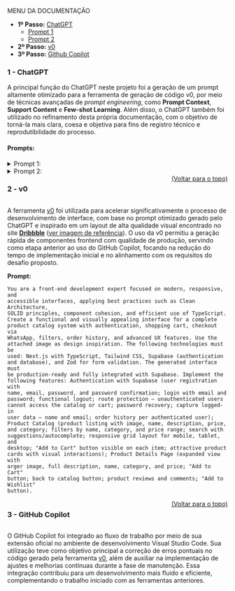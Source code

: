 <p>MENU DA DOCUMENTAÇÃO</p>
<ul id="menu">
    <li>
    <b>1º Passo:</b> 
        <a href="#chatgpt">ChatGPT</a>
        <ul>
            <li>
                <a href="#prompt-1">Prompt 1</a>
            </li>
            <li>
                <a href="#prompt-2">Prompt 2</a>
            </li>
        </ul>
    </li>
    <li>
    <b>2º Passo:</b> 
        <a href="#v0">v0</a>
    </li>
    <li>
    <b>3º Passo:</b> 
        <a href="#copilot">Github Copilot</a>
    </li>
</ul>

<div id="chatgpt">

### 1 - ChatGPT

A principal função do ChatGPT neste projeto foi a geração de um prompt altamente otimizado para a ferramenta de geração de código v0, por meio de técnicas avançadas de _prompt engineering_, como **Prompt Context**, **Support Content** e **Few-shot Learning**. Além disso, o ChatGPT também foi utilizado no refinamento desta própria documentação, com o objetivo de torná-la mais clara, coesa e objetiva para fins de registro técnico e reprodutibilidade do processo.

#### **Prompts:**

<details>

<summary id="prompt-1"> Prompt 1:</summary>

```
You are a senior software development specialist, applying best
programming practices such as Clean Architecture, SOLID principles,
TDD, and well-structured, scalable code. Your task is to generate
a complete and functional user interface, based on the following
technical challenge description for the FullStack Developer position
- TypeScript and IACODE focus.
The project must implement all core and bonus features.
Use the provided visual reference as UI inspiration.
Prioritize high-quality code, well-defined UI components, and seamless UX.
Everything described must be treated as required in the final implementation.

PROJECT SPECIFICATIONS

DEADLINE: 7 days from the date the challenge is received
PROJECT NAME: stg-catalog-challenge
OBJECTIVE: Build a fully functional product catalog system with authentication,
using AI to accelerate low-code development, and integrate with WhatsApp for
order finalization.

CORE FUNCTIONALITIES
Authentication (Supabase)
    Login and registration screens
    Authentication via email/password
    Functional logout
    Route protection: non-authenticated users cannot access the catalog or cart
    Password recovery

Product Catalog
    Product list with image, name, price, and description
    Search/filter by product name
    Detailed product view (modal or separate page)
    Add to cart
    View cart with selected items
    Responsive interface (desktop and mobile)

WhatsApp Checkout Integration
    "Place Order" button in cart
    Generate formatted message with product data
    Redirect to wa.me with full order summary
    Clear cart after sending the order

TECHNICAL REQUIREMENTS
Mandatory Tech Stack:
    TypeScript (strictly typed)
    React or Next.js
    Supabase (authentication and database)
    Tailwind CSS for styling
    GitHub with a public repository

AI Usage:
    Use AI tools to accelerate development (ChatGPT, Cursor, v0.dev, Claude, etc.)
    Document in the README which AI tools were used and how
    Code must be clean, maintainable, and well-structured regardless of AI use

WhatsApp Integration:
    Use WhatsApp Business API or direct wa.me link
    Format the order message clearly and professionally
    Include customer data and list of selected products

SUPABASE DATABASE STRUCTURE
Tables:
    products: id, name, description, price, image_url, category, created_at
    cart_items: id, user_id, product_id, quantity, created_at
    users: managed automatically by Supabase Auth

Seed the database with at least 12 products across various categories:
    Electronics, clothing, home, sports
    Use realistic product prices (in BRL - R$)
    Use high-quality product images (Unsplash or Pexels)
    Write appealing descriptions

REQUIRED SCREENS
Screen 1: Login / Registration
    Login form (email and password)
    Registration form (full name, email, password, confirm password)
    Form validation
    Error/success feedback
    Auto-redirect after login

Screen 2: Main Catalog
    Responsive grid layout with at least 12 products
    Each product displays: image, name, price
    "Add to Cart" button on each product
    Navigation to the cart

Screen 3: Product Details
    Modal or page with expanded product info
    Larger image, full description, name, price
    "Add to Cart" button
    Back to catalog button

Screen 4: Shopping Cart
    List of selected products
    Editable quantity
    Remove item button
    "Checkout via WhatsApp" button
    "Continue Shopping" button

Screen 5: Order Confirmation
    Final order summary
    Customer information
    List of products and total price
    Confirmation button that redirects to WhatsApp with the order

WHATSAPP ORDER FORMAT
The message sent via WhatsApp must follow this structure:

*NOVO PEDIDO - STG CATALOG*
Cliente:* [User Name]
Email:* [User Email]
PRODUTOS:
- [Product Name] - Qtd: [X] - R$ [price]
- ...
TOTAL: R$ [total]
---
Pedido realizado via STG Catalog

Implementation:
    Retrieve logged-in user data
    Format cart products in the message
    Calculate total
    Generate wa.me link
    Open link in a new tab
    Clear cart after sending

UI/UX AND VISUAL STYLE
Visual Design:
    Clean and modern e-commerce interface
    Professional color palette (suggestion: blue/green for e-commerce)
    Well-organized components with appropriate spacing
    Consistent icon usage (Lucide React or Heroicons)
    Visually attractive product cards

UX/UI:
    Intuitive marketplace-like experience
    Loading states during requests
    Visual feedback for user actions (login, add to cart, etc.)
    Smooth animations
    Responsive layout for at least 3 breakpoints (mobile, tablet, desktop)

Forms:
    Use zod for validation
    Show real-time validation and error feedback

Identity:
    Strong, visually appealing interface
    Tech-focused design with emphasis on both UX/UI and code quality

DEPLOYMENT & DELIVERY
    GitHub repository
        Name: stg-catalog-challenge
        Public visibility
        Main branch: main
        Production deploy via Vercel, Netlify or similar (required)
    README.md (required)
    Sections:
        About the project
        Tech stack used and rationale
        AI tools used and how they contributed
        How to run locally (step-by-step)
        Live links (app and Supabase if public)
        Full checklist of implemented features

ADDITIONAL (TO BE TREATED AS REQUIRED)
Bonus Features:
    Order history per user
    Advanced filters (category, price range)
    Discount coupons system
    Wishlist
    Product reviews and ratings
    Dark mode toggle
    PWA support
    Context API for state management
    Custom hooks
    Unit tests (Jest, Testing Library)
    Error boundaries
    SEO optimization
    Performance optimizations (lazy loading, memoization)
    Internationalization (i18n)

Advanced UI/UX:
    Framer Motion animations
    Skeleton loading
    Toast notifications
    Breadcrumbs
    Infinite scroll or pagination
    Search with autocomplete/suggestions

EVALUATION CRITERIA
Functionality (40%)
    Authentication fully functional
    Product catalog loads correctly
    Cart operations work as expected
    WhatsApp integration operational
    Live app deployed and accessible

Code Quality (30%)
    Proper TypeScript usage
    Organized, scalable project structure
    Clean and readable code
    Modern React/Next.js patterns

UI/UX (20%)
    Professional, polished UI
    Responsive and accessible design
    Visual feedback and transitions

AI Usage (10%)
    Clear README documentation of AI tools
    Reviewed and optimized generated code
    Effective use of AI with demonstrated understanding
```

</details>

<details>

<summary id="prompt-2"> Prompt 2:</summary>

```
Aperfeiçoe estes texto para serem utilizados na construção da documentação dos
promps e ferramentas utilizadas com IA:

### 1 - ChatGPT

A principal utilidade dessa inteligência artificial foi gerar um prompt otimizado
para ser utilizado na ferramenta de geração de código v0, através de técnicas de
prompt engineering como Prompt Context, Support Content e Few-shot Learning.
Além disso, essa IA também foi utilizada para aperfeiçoar esta própria documentação,
a fim de que ela se tornasse ainda mais clara e objetiva.
### 2 - v0

A partir do refinamento do prompt otimizado gerado pelo ChatGPT e uma inspiração
de layout retirada do website **[Dribbble](https://dribbble.com/)**
(Imagem em [anexo]("./images/inspiracao_v0.png)), a ferramenta de geração de
código <a href="https://v0.dev">v0</a> foi utilizada para otimização no tempo
de desenvolvimento de forma eficaz. Além disso, ela foi utilizada como ferramenta
anterior ao GitHub Copilot, de forma a otimizar o tempo de manutenção de código
e refinar o projeto para que ele atendesse os requisitos propostos pelo desafio.

### 3 - Github Copilot
A utilização do Github Copilot se deu através de sua extensão no ambiente de
desenvolvimento integrado Visual Studio Code, para a correção de eventuais erros
de código gerado pela IA <a href="#v0">v0</a> e otimização de atualizações
necessárias durante a fase de manutenção do código.
```

</details>

<div id="v0">

<div style="display: flex; justify-content:space-between">

### 2 - v0

<a href="#menu">
(Voltar para o topo)
</a>
</div>

A ferramenta [v0](https://v0.dev) foi utilizada para acelerar significativamente o processo de desenvolvimento de interface, com base no prompt otimizado gerado pelo ChatGPT e inspirado em um layout de alta qualidade visual encontrado no site **[Dribbble](https://dribbble.com/)** ([ver imagem de referência](./images/inspiracao_v0.png)). O uso da v0 permitiu a geração rápida de componentes frontend com qualidade de produção, servindo como etapa anterior ao uso do GitHub Copilot, focando na redução do tempo de implementação inicial e no alinhamento com os requisitos do desafio proposto.

**Prompt:**

```
You are a front-end development expert focused on modern, responsive, and
accessible interfaces, applying best practices such as Clean Architecture,
SOLID principles, component cohesion, and efficient use of TypeScript.
Create a functional and visually appealing interface for a complete
product catalog system with authentication, shopping cart, checkout via
WhatsApp, filters, order history, and advanced UX features. Use the
attached image as design inspiration. The following technologies must be
used: Next.js with TypeScript, Tailwind CSS, Supabase (authentication
and database), and Zod for form validation. The generated interface must
be production-ready and fully integrated with Supabase. Implement the
following features: Authentication with Supabase (user registration with
name, email, password, and password confirmation; login with email and
password; functional logout; route protection – unauthenticated users
cannot access the catalog or cart; password recovery; capture logged-in
user data – name and email; order history per authenticated user);
Product Catalog (product listing with image, name, description, price,
and category; filters by name, category, and price range; search with
suggestions/autocomplete; responsive grid layout for mobile, tablet, and
desktop; "Add to Cart" button visible on each item; attractive product
cards with visual interactions); Product Details Page (expanded view with
arger image, full description, name, category, and price; "Add to Cart"
button; back to catalog button; product reviews and comments; "Add to Wishlist"
button).
```

</div>

<div id="copilot">

<div style="display: flex; justify-content:space-between">

### 3 - GitHub Copilot

<a href="#menu">
(Voltar para o topo)
</a>
</div>

O GitHub Copilot foi integrado ao fluxo de trabalho por meio de sua extensão oficial no ambiente de desenvolvimento Visual Studio Code. Sua utilização teve como objetivo principal a correção de erros pontuais no código gerado pela ferramenta [v0](#v0), além de auxiliar na implementação de ajustes e melhorias contínuas durante a fase de manutenção. Essa integração contribuiu para um desenvolvimento mais fluido e eficiente, complementando o trabalho iniciado com as ferramentas anteriores.

</div>
